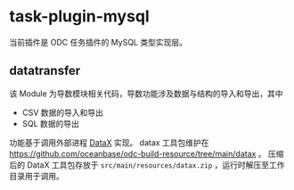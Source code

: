 # task-plugin-mysql

当前插件是 ODC 任务插件的 MySQL 类型实现层。

## datatransfer

该 Module 为导数模块相关代码，导数功能涉及数据与结构的导入和导出，其中

- CSV 数据的导入和导出
- SQL 数据的导出

功能基于调用外部进程 [DataX](https://github.com/alibaba/DataX) 实现。
datax 工具包维护在 https://github.com/oceanbase/odc-build-resource/tree/main/datax 。
压缩后的 DataX 工具包存放于 `src/main/resources/datax.zip` ，运行时解压至工作目录用于调用。
